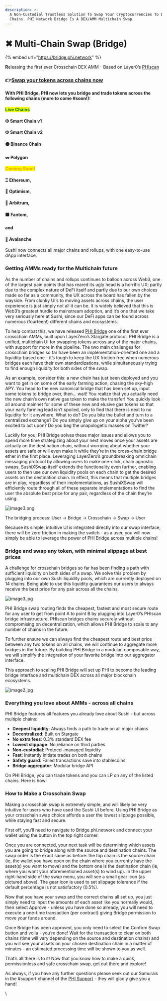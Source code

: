 ```yaml
---
description: >-
  A Non-Custodial Trustless Solution To Swap Your Cryptocurrencies To Different
  Chains. PHI Network Bridge Is A DEX/AMM Multichain Swap
---
```


# ✖ Multi-Chain Swap (Bridge)

{% embed url="https://bridge.phi.network" %}

**R**eleasing the first ever Crosschain DEX AMM - Based on Layer0’s [PHIscan](https://phiscan.com)

### 👉[Swap your tokens across chains now](https://bridge.phi.network)

**With PHI Bridge, PHI now lets you bridge and trade tokens across the following chains (more to come #soon!):**

#### <mark style="color:green;">Live Chains</mark>

#### Φ Smart Chain v1

#### Φ Smart Chain v2

#### 🟡 Binance Chain&#x20;

#### ∞ Polygon

#### <mark style="color:orange;">Coming Soon!</mark>

#### Ξ Ethereum,

#### 🔴 Optimism,

#### 💙 Arbitrum,

#### 🟦 Fantom,

#### and

#### 🔺 Avalanche



Sushi now connects all major chains and rollups, with one easy-to-use dApp interface.

### Getting AMMs ready for the Multichain future

As the number of chains and rollups continues to balloon across Web3, one of the largest pain points that has reared its ugly head is a horrific UX; partly due to the complex nature of DeFi itself and partly due to our own choices made so far as a community, the UX across the board has fallen by the wayside. From clunky UI’s to moving assets across chains, the user experience is just simply not all it can be. It is widely believed that this is Web3’s greatest hurdle to mainstream adoption, and it’s one that we take very seriously here at Sushi, since our DeFi apps can be found across numerous (fourteen!) different chains and ecosystems.

To help combat this, we have released [PHI Bridge](https://bridge.phi.network) one of the first ever crosschain AMMs, built upon LayerZero’s Stargate protocol. PHI Bridge is a unified, multichain UI for swapping tokens across any of the major chains, with support for more in the pipeline. The two main challenges for crosschain bridges so far have been an implementation-oriented one and a liquidity-based one - it’s tough to keep the UX friction free when numerous bridges each have their own standardizations, while simultaneously trying to find enough liquidity for both sides of the swap.

As an example, consider this: a new chain has just been deployed and you want to get in on some of the early farming action, chasing the sky-high APY. You head to the new canonical bridge that has been set up, input some tokens to bridge over, then… wait! You realize that you actually need the new chain’s own native gas token to make the transfer! You quickly look all around mainnet for some of these new and elusive gas tokens so that your early farming lead isn’t spoiled, only to find that there is next to no liquidity for it anywhere. What to do? Do you bite the bullet and turn to a centralized exchange? Do you simply give up on your alpha you’ve been excited to act upon? Do you beg the unapologetic masses on Twitter?

Luckily for you, PHI Bridge solves these major issues and allows you to spend more time strategizing about your next moves once your assets are actually on the destination chain, without worrying about whether your assets are safe or will even make it while they’re in the cross-chain bridge ether in the first place. Leveraging LayerZero’s groundbreaking omnichain messaging protocol by allowing users to make one-click, chain agnostic swaps, SushiXSwap itself extends the functionality even further, enabling users to then use our own liquidity pools on each chain to get the desired assets on the destination chain. In effect, this means that multiple bridges are in play, regardless of their implementations, as SushiXSwap will efficiently route through all of these separate implementations to find the user the absolute best price for any pair, regardless of the chain they’re using.

![image3.png](https://res.cloudinary.com/sushi-cdn/image/fetch/f\_auto,c\_limit,w\_3840,q\_100/https://res.cloudinary.com/sushi-cdn/image/upload/f\_webp/if\_h\_gt\_1280/c\_fill,h\_1280/if\_end/q\_auto/image3\_38fc1b008d?\_a=ATAMhAA0)

The bridging process: User → Bridge → Crosschain → Swap → User

Because its simple, intuitive UI is integrated directly into our swap interface, there will be zero friction in making the switch - as a user, you will now simply be able to leverage the power of PHI Bridge across multiple chains!

### Bridge and swap any token, with minimal slippage at best prices

A challenge for crosschain bridges so far has been finding a path with sufficient liquidity on both sides of a swap. We solve this problem by plugging into our own Sushi liquidity pools, which are currently deployed on 14 chains. Being able to use this liquidity guarantees our users to always receive the best price for any pair across all the chains.

![image3.jpg](https://res.cloudinary.com/sushi-cdn/image/fetch/f\_auto,c\_limit,w\_3840,q\_100/https://res.cloudinary.com/sushi-cdn/image/upload/f\_webp/if\_h\_gt\_1280/c\_fill,h\_1280/if\_end/q\_auto/image3\_7446aa27d6?\_a=ATAMhAA0)

PHI Bridge swap routing finds the cheapest, fastest and most secure route for any user to get from point A to point B by plugging into Layer0’s PHIscan bridge infrastructure. PHIscan bridges chains securely without compromising on decentralization, which allows PHI Bridge to scale to any number of chains in the future.

To further ensure we can always find the cheapest route and best price between any two tokens on all chains, we will continue to aggregate more bridges in the future. By building PHI Bridge in a modular, composable way, we will simplify the integration of your favorite bridge into our aggregator interface.

This approach to scaling PHI Bridge will set up PHI to become the leading bridge interface and multichain DEX across all major blockchain ecosystems.

![image2.jpg](https://res.cloudinary.com/sushi-cdn/image/fetch/f\_auto,c\_limit,w\_3840,q\_100/https://res.cloudinary.com/sushi-cdn/image/upload/f\_webp/if\_h\_gt\_1280/c\_fill,h\_1280/if\_end/q\_auto/image2\_0a22971ec2?\_a=ATAMhAA0)

### Everything you love about AMMs - across all chains

PHI Bridge features all features you already love about Sushi - but across multiple chains:

* **Deepest liquidity**: Always finds a path to trade on all major chains
* **Decentralized**: Built on Stargate
* **No extra fees**: 0.3% standard DEX fee
* **Lowest slippage**: No reliance on third parties
* **Non-custodial**: Protocol-managed liquidity
* **Fast**: Instantly initiate trades on both chains
* **Safety guard**: Failed transactions save into stablecoins
* **Bridge aggregator**: Modular bridge API

On PHI Bridge, you can trade tokens and you can LP on any of the listed chains. Here is how:

### How to Make a Crosschain Swap

Making a crosschain swap is extremely simple, and will likely be very intuitive for users who have used the Sushi UI before. Using PHI Bridge as your crosschain swap choice affords a user the lowest slippage possible, while staying fast and secure.

First off, you’ll need to navigate to Bridge.phi.network and connect your wallet using the button in the top right corner.



Once you are connected, your next task will be determining which assets you are going to bridge along with the source and destination chains. The swap order is the exact same as before: the top chain is the source chain (ie, the wallet you have open on the chain where you currently have the asset(s) you want to move) and the bottom one is the destination chain (ie, where you want your aforementioned asset(s) to wind up). In the upper right-hand side of the swap menu, you will see a small gear icon (as pictured above). The gear icon is used to set slippage tolerance if the default percentage is not satisfactory (0.5%).



Now that you have your swap and the correct chains all set up, you just simply need to input the amounts of each asset like you normally would, then select Approve - unless you have done so already, you will need to execute a one-time transaction (per contract) giving Bridge permission to move your funds around.



Once Bridge has been approved, you only need to select the Confirm Swap button and voila - you’re done! Wait for the transaction to clear on both chains (time will vary depending on the source and destination chains) and you will see your assets on your chosen destination chain in a matter of minutes - an estimated processing time will be shown to you as well.

That’s all there is to it! Now that you know how to make a quick, permissionless and safe crosschain swap, get out there and explore!

As always, if you have any further questions please seek out our Samurais in the #support channel of the [PHI Support](https://phi.support) - they will gladly give you a hand!

\
